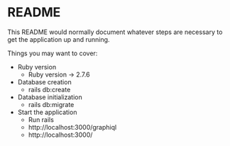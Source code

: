 # README

This README would normally document whatever steps are necessary to get the
application up and running.

Things you may want to cover:

* Ruby version
  - Ruby version -> 2.7.6
* Database creation
    - rails db:create 
* Database initialization
    - rails db:migrate
* Start the application
    - Run rails
    - http://localhost:3000/graphiql
    - http://localhost:3000/
